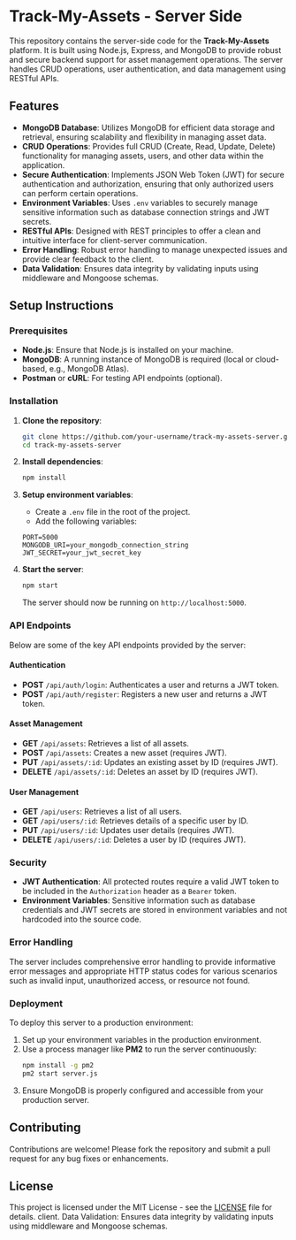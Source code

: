 # Track-My-Assets - Server Side

This repository contains the server-side code for the **Track-My-Assets** platform. It is built using Node.js, Express, and MongoDB to provide robust and secure backend support for asset management operations. The server handles CRUD operations, user authentication, and data management using RESTful APIs.

## Features

- **MongoDB Database**: Utilizes MongoDB for efficient data storage and retrieval, ensuring scalability and flexibility in managing asset data.
- **CRUD Operations**: Provides full CRUD (Create, Read, Update, Delete) functionality for managing assets, users, and other data within the application.
- **Secure Authentication**: Implements JSON Web Token (JWT) for secure authentication and authorization, ensuring that only authorized users can perform certain operations.
- **Environment Variables**: Uses `.env` variables to securely manage sensitive information such as database connection strings and JWT secrets.
- **RESTful APIs**: Designed with REST principles to offer a clean and intuitive interface for client-server communication.
- **Error Handling**: Robust error handling to manage unexpected issues and provide clear feedback to the client.
- **Data Validation**: Ensures data integrity by validating inputs using middleware and Mongoose schemas.

## Setup Instructions

### Prerequisites

- **Node.js**: Ensure that Node.js is installed on your machine.
- **MongoDB**: A running instance of MongoDB is required (local or cloud-based, e.g., MongoDB Atlas).
- **Postman** or **cURL**: For testing API endpoints (optional).

### Installation

1. **Clone the repository**:
    ```bash
    git clone https://github.com/your-username/track-my-assets-server.git
    cd track-my-assets-server
    ```

2. **Install dependencies**:
    ```bash
    npm install
    ```

3. **Setup environment variables**:
   - Create a `.env` file in the root of the project.
   - Add the following variables:

    ```env
    PORT=5000
    MONGODB_URI=your_mongodb_connection_string
    JWT_SECRET=your_jwt_secret_key
    ```

4. **Start the server**:
    ```bash
    npm start
    ```

   The server should now be running on `http://localhost:5000`.

### API Endpoints

Below are some of the key API endpoints provided by the server:

#### Authentication
- **POST** `/api/auth/login`: Authenticates a user and returns a JWT token.
- **POST** `/api/auth/register`: Registers a new user and returns a JWT token.

#### Asset Management
- **GET** `/api/assets`: Retrieves a list of all assets.
- **POST** `/api/assets`: Creates a new asset (requires JWT).
- **PUT** `/api/assets/:id`: Updates an existing asset by ID (requires JWT).
- **DELETE** `/api/assets/:id`: Deletes an asset by ID (requires JWT).

#### User Management
- **GET** `/api/users`: Retrieves a list of all users.
- **GET** `/api/users/:id`: Retrieves details of a specific user by ID.
- **PUT** `/api/users/:id`: Updates user details (requires JWT).
- **DELETE** `/api/users/:id`: Deletes a user by ID (requires JWT).

### Security

- **JWT Authentication**: All protected routes require a valid JWT token to be included in the `Authorization` header as a `Bearer` token.
- **Environment Variables**: Sensitive information such as database credentials and JWT secrets are stored in environment variables and not hardcoded into the source code.

### Error Handling

The server includes comprehensive error handling to provide informative error messages and appropriate HTTP status codes for various scenarios such as invalid input, unauthorized access, or resource not found.

### Deployment

To deploy this server to a production environment:

1. Set up your environment variables in the production environment.
2. Use a process manager like **PM2** to run the server continuously:
    ```bash
    npm install -g pm2
    pm2 start server.js
    ```
3. Ensure MongoDB is properly configured and accessible from your production server.

## Contributing

Contributions are welcome! Please fork the repository and submit a pull request for any bug fixes or enhancements.

## License

This project is licensed under the MIT License - see the [LICENSE](LICENSE) file for details.
 client.
Data Validation: Ensures data integrity by validating inputs using middleware and Mongoose schemas.
